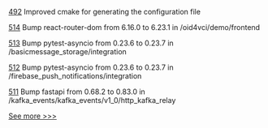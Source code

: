 
[492](https://github.com/hyperledger-labs/private-data-objects/pull/492) Improved cmake for generating the configuration file

[514](https://github.com/hyperledger/aries-acapy-plugins/pull/514) Bump react-router-dom from 6.16.0 to 6.23.1 in /oid4vci/demo/frontend

[513](https://github.com/hyperledger/aries-acapy-plugins/pull/513) Bump pytest-asyncio from 0.23.6 to 0.23.7 in /basicmessage_storage/integration

[512](https://github.com/hyperledger/aries-acapy-plugins/pull/512) Bump pytest-asyncio from 0.23.6 to 0.23.7 in /firebase_push_notifications/integration

[511](https://github.com/hyperledger/aries-acapy-plugins/pull/511) Bump fastapi from 0.68.2 to 0.83.0 in /kafka_events/kafka_events/v1_0/http_kafka_relay


[See more >>>](https://start-here.hyperledger.org/pull-requests)
